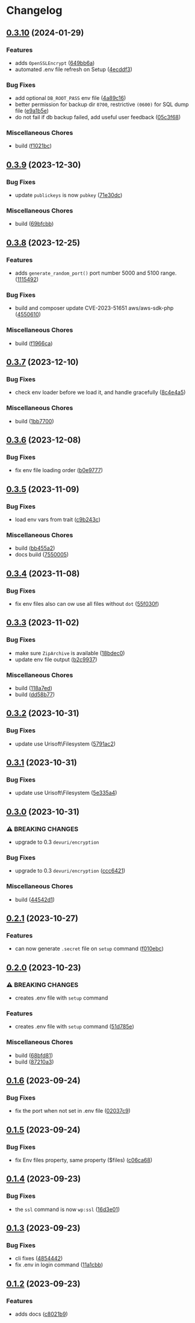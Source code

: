 # Changelog

## [0.3.10](https://github.com/devuri/wpenv-console/compare/v0.3.9...v0.3.10) (2024-01-29)


### Features

* adds `OpenSSLEncrypt` ([649bb6a](https://github.com/devuri/wpenv-console/commit/649bb6a9fd239283584930428851901f6e8ce8b4))
* automated .env file refresh on Setup ([4ecddf3](https://github.com/devuri/wpenv-console/commit/4ecddf317a324ea126f5604b7f2e0035fb53b09f))


### Bug Fixes

* add optional `DB_ROOT_PASS` env file ([4a89c16](https://github.com/devuri/wpenv-console/commit/4a89c1683a72861a5d44fc41888f648479b4dde6))
* better permission for backup dir `0700`, restrictive `(0600)` for  SQL dump file ([e9a1b5e](https://github.com/devuri/wpenv-console/commit/e9a1b5edfc1b340eb7050ab08b093a752448c4a6))
* do not fail if db backup failed, add useful user feedback ([05c3f68](https://github.com/devuri/wpenv-console/commit/05c3f68bbf4630151b3b2e4469c8a500c7a0374c))


### Miscellaneous Chores

* build ([f1021bc](https://github.com/devuri/wpenv-console/commit/f1021bcef523be10aa9df566e1090605046876f1))

## [0.3.9](https://github.com/devuri/wpenv-console/compare/v0.3.8...v0.3.9) (2023-12-30)


### Bug Fixes

* update `publickeys` is now `pubkey` ([71e30dc](https://github.com/devuri/wpenv-console/commit/71e30dc55667851a2e4c12a978bf0291bfd00205))


### Miscellaneous Chores

* build ([69bfcbb](https://github.com/devuri/wpenv-console/commit/69bfcbba0c8bdf4ae3f4be95bcb02497d0f8e22c))

## [0.3.8](https://github.com/devuri/wpenv-console/compare/v0.3.7...v0.3.8) (2023-12-25)


### Features

* adds  `generate_random_port()` port number 5000 and 5100 range. ([1115492](https://github.com/devuri/wpenv-console/commit/1115492d1e709987c3d72c162728e0accbd1311d))


### Bug Fixes

* build and composer update  CVE-2023-51651 aws/aws-sdk-php ([4550610](https://github.com/devuri/wpenv-console/commit/45506104473f5f33b1bd26117a2476854a0ff946))


### Miscellaneous Chores

* build ([f1966ca](https://github.com/devuri/wpenv-console/commit/f1966ca108da2ed11281a21cc58fa0ed571c42c9))

## [0.3.7](https://github.com/devuri/wpenv-console/compare/v0.3.6...v0.3.7) (2023-12-10)


### Bug Fixes

* check env loader before we load it, and handle gracefully ([8c4e4a5](https://github.com/devuri/wpenv-console/commit/8c4e4a5050967796351eee088bff25a173b46f18))


### Miscellaneous Chores

* build ([1bb7700](https://github.com/devuri/wpenv-console/commit/1bb7700f01f42f484e2ab2ac27571058a45020e4))

## [0.3.6](https://github.com/devuri/wpenv-console/compare/v0.3.5...v0.3.6) (2023-12-08)


### Bug Fixes

* fix env file loading order ([b0e9777](https://github.com/devuri/wpenv-console/commit/b0e97772eb2c4eeff5dac1956bd5ad28ed2effa2))

## [0.3.5](https://github.com/devuri/wpenv-console/compare/v0.3.4...v0.3.5) (2023-11-09)


### Bug Fixes

* load env vars from trait ([c9b243c](https://github.com/devuri/wpenv-console/commit/c9b243c2d1d80cf222e8c2367a4a52fee3363fc8))


### Miscellaneous Chores

* build ([bb455a2](https://github.com/devuri/wpenv-console/commit/bb455a2cb3739d4b9df8947f7a2974d1dfef818d))
* docs build ([7550005](https://github.com/devuri/wpenv-console/commit/755000598ca648167e78091eeb4fe908a9f298fe))

## [0.3.4](https://github.com/devuri/wpenv-console/compare/v0.3.3...v0.3.4) (2023-11-08)


### Bug Fixes

* fix env files also can ow use all files without `dot` ([55f030f](https://github.com/devuri/wpenv-console/commit/55f030fb811e30a33525cbaf11b8c4e016c68c35))

## [0.3.3](https://github.com/devuri/wpenv-console/compare/v0.3.2...v0.3.3) (2023-11-02)


### Bug Fixes

* make sure `ZipArchive` is available ([18bdec0](https://github.com/devuri/wpenv-console/commit/18bdec08a6f491013e29cff5ca3fe554a9b1b587))
* update env file output ([b2c9937](https://github.com/devuri/wpenv-console/commit/b2c9937a1cbefaa34bb9c3097e61f81dfdadd9d3))


### Miscellaneous Chores

* build ([118a7ed](https://github.com/devuri/wpenv-console/commit/118a7ed0ef0f9998158b2d7a642d20f68143a62b))
* build ([dd58b77](https://github.com/devuri/wpenv-console/commit/dd58b77f91b4e32a570480cd33bb6431f3a0588f))

## [0.3.2](https://github.com/devuri/wpenv-console/compare/v0.3.1...v0.3.2) (2023-10-31)


### Bug Fixes

* update use  Urisoft\Filesystem ([5791ac2](https://github.com/devuri/wpenv-console/commit/5791ac219ea3232787c9544c7fb7e4bbd711f3a4))

## [0.3.1](https://github.com/devuri/wpenv-console/compare/v0.3.0...v0.3.1) (2023-10-31)


### Bug Fixes

* update use Urisoft\Filesystem ([5e335a4](https://github.com/devuri/wpenv-console/commit/5e335a48969d593701de8f76509209c3ef71bc52))

## [0.3.0](https://github.com/devuri/wpenv-console/compare/v0.2.1...v0.3.0) (2023-10-31)


### ⚠ BREAKING CHANGES

* upgrade to 0.3 `devuri/encryption`

### Bug Fixes

* upgrade to 0.3 `devuri/encryption` ([ccc6421](https://github.com/devuri/wpenv-console/commit/ccc642189f3d915e8238c45589d2303b78ae56bb))


### Miscellaneous Chores

* build ([44542d1](https://github.com/devuri/wpenv-console/commit/44542d1ac1dffc61edd505a1c3415f4fe18c4acd))

## [0.2.1](https://github.com/devuri/wpenv-console/compare/v0.2.0...v0.2.1) (2023-10-27)


### Features

* can now generate `.secret` file on `setup` command ([f010ebc](https://github.com/devuri/wpenv-console/commit/f010ebcce349e962db8585f16c6f8a7eed3eb3a3))

## [0.2.0](https://github.com/devuri/wpenv-console/compare/v0.1.6...v0.2.0) (2023-10-23)


### ⚠ BREAKING CHANGES

* creates .env file with `setup` command

### Features

* creates .env file with `setup` command ([51d785e](https://github.com/devuri/wpenv-console/commit/51d785e8b3c5d32acd8a9cbb32d8380a44332a80))


### Miscellaneous Chores

* build ([68bfd81](https://github.com/devuri/wpenv-console/commit/68bfd81488ae6611510d113ed6e99829131e6aac))
* build ([87210a3](https://github.com/devuri/wpenv-console/commit/87210a3ad57bd1c15221b3246349bb95d04300aa))

## [0.1.6](https://github.com/devuri/wpenv-console/compare/v0.1.5...v0.1.6) (2023-09-24)


### Bug Fixes

* fix the port when not set in .env file ([02037c9](https://github.com/devuri/wpenv-console/commit/02037c99f12e4df1a3f8e397698bef25d9ab5dee))

## [0.1.5](https://github.com/devuri/wpenv-console/compare/v0.1.4...v0.1.5) (2023-09-24)


### Bug Fixes

* fix Env files property, same property ($files) ([c06ca68](https://github.com/devuri/wpenv-console/commit/c06ca68197980c90a3757f01aa0bf6216e03270f))

## [0.1.4](https://github.com/devuri/wpenv-console/compare/v0.1.3...v0.1.4) (2023-09-23)


### Bug Fixes

* the `ssl` command is now `wp:ssl` ([16d3e01](https://github.com/devuri/wpenv-console/commit/16d3e012f84528e0faa7b9acf05e632d9b407967))

## [0.1.3](https://github.com/devuri/wpenv-console/compare/v0.1.2...v0.1.3) (2023-09-23)


### Bug Fixes

* cli fixes ([4854442](https://github.com/devuri/wpenv-console/commit/485444212d21decd11b0a986c5c92b6180409eda))
* fix .env in login command ([11a1cbb](https://github.com/devuri/wpenv-console/commit/11a1cbb2205d76e275af921809d86cb4a8c772dd))

## [0.1.2](https://github.com/devuri/wpenv-console/compare/v0.1.1...v0.1.2) (2023-09-23)


### Features

* adds docs ([c8021b9](https://github.com/devuri/wpenv-console/commit/c8021b922f5577e9e3e855e97145cdaa22394410))
